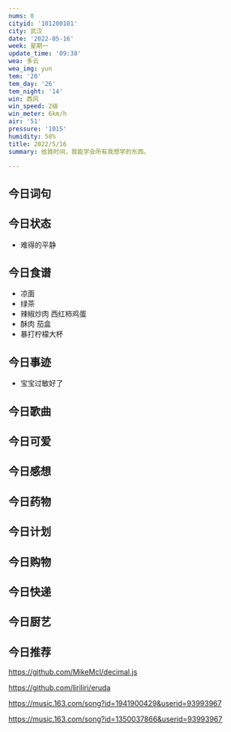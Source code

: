 ```yaml
---
nums: 0
cityid: '101200101'
city: 武汉
date: '2022-05-16'
week: 星期一
update_time: '09:38'
wea: 多云
wea_img: yun
tem: '20'
tem_day: '26'
tem_night: '14'
win: 西风
win_speed: 2级
win_meter: 6km/h
air: '51'
pressure: '1015'
humidity: 58%
title: 2022/5/16
summary: 给我时间，我能学会所有我想学的东西。

---
```

## 今日词句

## 今日状态

- 难得的平静

## 今日食谱

- 凉面
- 绿茶
- 辣椒炒肉 西红柿鸡蛋
- 酥肉 茄盒 
- 暴打柠檬大杯

## 今日事迹

- 宝宝过敏好了

## 今日歌曲

## 今日可爱

## 今日感想

## 今日药物

## 今日计划

## 今日购物

## 今日快递

## 今日厨艺

## 今日推荐

<https://github.com/MikeMcl/decimal.js>

<https://github.com/liriliri/eruda>

<https://music.163.com/song?id=1941900429&userid=93993967>

<https://music.163.com/song?id=1350037866&userid=93993967>
